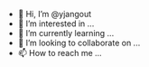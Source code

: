 - 👋 Hi, I’m @yjangout
- 👀 I’m interested in ...
- 🌱 I’m currently learning ...
- 💞️ I’m looking to collaborate on ...
- 📫 How to reach me ...

<!---
yjangout/yjangout is a ✨ special ✨ repository because its `README.md` (this file) appears on your GitHub profile.
You can click the Preview link to take a look at your changes.
--->
